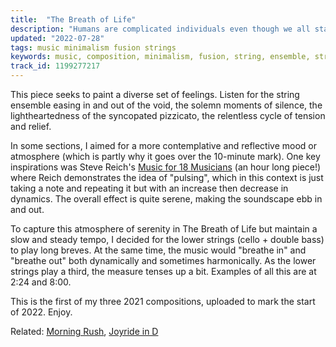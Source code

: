 ```yaml
---
title:  "The Breath of Life"
description: "Humans are complicated individuals even though we all start from two cells."
updated: "2022-07-28"
tags: music minimalism fusion strings
keywords: music, composition, minimalism, fusion, string, ensemble, string ensemble, emotional, peaceful, serene
track_id: 1199277217
---
```


This piece seeks to paint a diverse set of feelings. Listen for the string ensemble easing in and out of the void, the solemn moments of silence, the lightheartedness of the syncopated pizzicato, the relentless cycle of tension and relief.

In some sections, I aimed for a more contemplative and reflective mood or atmosphere (which is partly why it goes over the 10-minute mark). One key inspirations was Steve Reich's [Music for 18 Musicians](https://en.wikipedia.org/wiki/Music_for_18_Musicians) (an hour long piece!) where Reich demonstrates the idea of "pulsing", which in this context is just taking a note and repeating it but with an increase then decrease in dynamics. The overall effect is quite serene, making the soundscape ebb in and out.

To capture this atmosphere of serenity in The Breath of Life but maintain a slow and steady tempo, I decided for the lower strings (cello + double bass) to play long breves. At the same time, the music would "breathe in" and "breathe out" both dynamically and sometimes harmonically. As the lower strings play a third, the measure tenses up a bit. Examples of all this are at 2:24 and 8:00.

This is the first of my three 2021 compositions, uploaded to mark the start of 2022. Enjoy.

Related: [Morning Rush](/posts/morning-rush/), [Joyride in D](/posts/joyride-in-d/)
